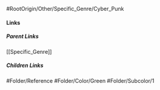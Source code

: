 #RootOrigin/Other/Specific_Genre/Cyber_Punk
#### Links
##### Parent Links
[[Specific_Genre]]
##### Children Links
#Folder/Reference
#Folder/Color/Green
#Folder/Subcolor/1
